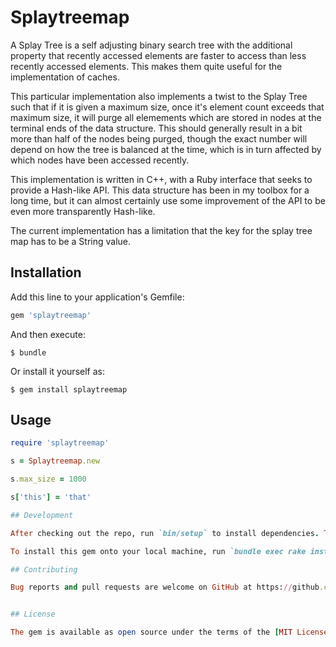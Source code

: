 # Splaytreemap

A Splay Tree is a self adjusting binary search tree with the additional property that recently accessed elements are faster to access than less recently accessed elements. This makes them quite useful for the implementation of caches.

This particular implementation also implements a twist to the Splay Tree such that if it is given a maximum size, once it's element count exceeds that maximum size, it will purge all elemements which are stored in nodes at the terminal ends of the data structure. This should generally result in a bit more than half of the nodes being purged, though the exact number will depend on how the tree is balanced at the time, which is in turn affected by which nodes have been accessed recently.

This implementation is written in C++, with a Ruby interface that seeks to provide a Hash-like API. This data structure has been in my toolbox for a long time, but it can almost certainly use some improvement of the API to be even more transparently Hash-like.

The current implementation has a limitation that the key for the splay tree map has to be a String value.

## Installation

Add this line to your application's Gemfile:

```ruby
gem 'splaytreemap'
```

And then execute:

    $ bundle

Or install it yourself as:

    $ gem install splaytreemap

## Usage

```ruby
require 'splaytreemap'

s = Splaytreemap.new

s.max_size = 1000

s['this'] = 'that'

## Development

After checking out the repo, run `bin/setup` to install dependencies. Then, run `rake test` to run the tests. You can also run `bin/console` for an interactive prompt that will allow you to experiment.

To install this gem onto your local machine, run `bundle exec rake install`. To release a new version, update the version number in `version.rb`, and then run `bundle exec rake release`, which will create a git tag for the version, push git commits and tags, and push the `.gem` file to [rubygems.org](https://rubygems.org).

## Contributing

Bug reports and pull requests are welcome on GitHub at https://github.com/[USERNAME]/splaytreemap. This project is intended to be a safe, welcoming space for collaboration, and contributors are expected to adhere to the [Contributor Covenant](http://contributor-covenant.org) code of conduct.


## License

The gem is available as open source under the terms of the [MIT License](http://opensource.org/licenses/MIT).


